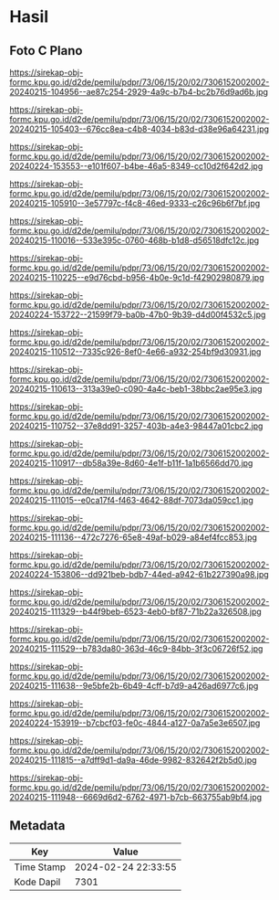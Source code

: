 # Hasil

## Foto C Plano

https://sirekap-obj-formc.kpu.go.id/d2de/pemilu/pdpr/73/06/15/20/02/7306152002002-20240215-104956--ae87c254-2929-4a9c-b7b4-bc2b76d9ad6b.jpg

https://sirekap-obj-formc.kpu.go.id/d2de/pemilu/pdpr/73/06/15/20/02/7306152002002-20240215-105403--676cc8ea-c4b8-4034-b83d-d38e96a64231.jpg

https://sirekap-obj-formc.kpu.go.id/d2de/pemilu/pdpr/73/06/15/20/02/7306152002002-20240224-153553--e101f607-b4be-46a5-8349-cc10d2f642d2.jpg

https://sirekap-obj-formc.kpu.go.id/d2de/pemilu/pdpr/73/06/15/20/02/7306152002002-20240215-105910--3e57797c-f4c8-46ed-9333-c26c96b6f7bf.jpg

https://sirekap-obj-formc.kpu.go.id/d2de/pemilu/pdpr/73/06/15/20/02/7306152002002-20240215-110016--533e395c-0760-468b-b1d8-d56518dfc12c.jpg

https://sirekap-obj-formc.kpu.go.id/d2de/pemilu/pdpr/73/06/15/20/02/7306152002002-20240215-110225--e9d76cbd-b956-4b0e-9c1d-f42902980879.jpg

https://sirekap-obj-formc.kpu.go.id/d2de/pemilu/pdpr/73/06/15/20/02/7306152002002-20240224-153722--21599f79-ba0b-47b0-9b39-d4d00f4532c5.jpg

https://sirekap-obj-formc.kpu.go.id/d2de/pemilu/pdpr/73/06/15/20/02/7306152002002-20240215-110512--7335c926-8ef0-4e66-a932-254bf9d30931.jpg

https://sirekap-obj-formc.kpu.go.id/d2de/pemilu/pdpr/73/06/15/20/02/7306152002002-20240215-110613--313a39e0-c090-4a4c-beb1-38bbc2ae95e3.jpg

https://sirekap-obj-formc.kpu.go.id/d2de/pemilu/pdpr/73/06/15/20/02/7306152002002-20240215-110752--37e8dd91-3257-403b-a4e3-98447a01cbc2.jpg

https://sirekap-obj-formc.kpu.go.id/d2de/pemilu/pdpr/73/06/15/20/02/7306152002002-20240215-110917--db58a39e-8d60-4e1f-b11f-1a1b6566dd70.jpg

https://sirekap-obj-formc.kpu.go.id/d2de/pemilu/pdpr/73/06/15/20/02/7306152002002-20240215-111015--e0ca17f4-f463-4642-88df-7073da059cc1.jpg

https://sirekap-obj-formc.kpu.go.id/d2de/pemilu/pdpr/73/06/15/20/02/7306152002002-20240215-111136--472c7276-65e8-49af-b029-a84ef4fcc853.jpg

https://sirekap-obj-formc.kpu.go.id/d2de/pemilu/pdpr/73/06/15/20/02/7306152002002-20240224-153806--dd921beb-bdb7-44ed-a942-61b227390a98.jpg

https://sirekap-obj-formc.kpu.go.id/d2de/pemilu/pdpr/73/06/15/20/02/7306152002002-20240215-111329--b44f9beb-6523-4eb0-bf87-71b22a326508.jpg

https://sirekap-obj-formc.kpu.go.id/d2de/pemilu/pdpr/73/06/15/20/02/7306152002002-20240215-111529--b783da80-363d-46c9-84bb-3f3c06726f52.jpg

https://sirekap-obj-formc.kpu.go.id/d2de/pemilu/pdpr/73/06/15/20/02/7306152002002-20240215-111638--9e5bfe2b-6b49-4cff-b7d9-a426ad6977c6.jpg

https://sirekap-obj-formc.kpu.go.id/d2de/pemilu/pdpr/73/06/15/20/02/7306152002002-20240224-153919--b7cbcf03-fe0c-4844-a127-0a7a5e3e6507.jpg

https://sirekap-obj-formc.kpu.go.id/d2de/pemilu/pdpr/73/06/15/20/02/7306152002002-20240215-111815--a7dff9d1-da9a-46de-9982-832642f2b5d0.jpg

https://sirekap-obj-formc.kpu.go.id/d2de/pemilu/pdpr/73/06/15/20/02/7306152002002-20240215-111948--6669d6d2-6762-4971-b7cb-663755ab9bf4.jpg


## Metadata

| Key        | Value               |
| ---------- | ------------------- |
| Time Stamp | 2024-02-24 22:33:55 |
| Kode Dapil | 7301                |



